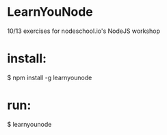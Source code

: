 # LearnYouNode
10/13 exercises for nodeschool.io's NodeJS workshop

# install:
$ npm install -g learnyounode

# run:
$ learnyounode
